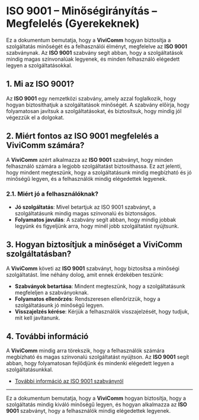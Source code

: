 # ISO 9001 – Minőségirányítás – Megfelelés (Gyerekeknek)

Ez a dokumentum bemutatja, hogy a **ViviComm** hogyan biztosítja a szolgáltatás minőségét és a felhasználói élményt, megfelelve az **ISO 9001** szabványnak. Az **ISO 9001** szabvány segít abban, hogy a szolgáltatások mindig magas színvonalúak legyenek, és minden felhasználó elégedett legyen a szolgáltatásokkal.

## 1. Mi az ISO 9001?

Az **ISO 9001** egy nemzetközi szabvány, amely azzal foglalkozik, hogy hogyan biztosíthatjuk a szolgáltatások minőségét. A szabvány előírja, hogy folyamatosan javítsuk a szolgáltatásokat, és biztosítsuk, hogy mindig jól végezzük el a dolgokat.

## 2. Miért fontos az ISO 9001 megfelelés a **ViviComm** számára?

A **ViviComm** azért alkalmazza az **ISO 9001** szabványt, hogy minden felhasználó számára a legjobb szolgáltatást biztosíthassa. Ez azt jelenti, hogy mindent megteszünk, hogy a szolgáltatásunk mindig megbízható és jó minőségű legyen, és a felhasználók mindig elégedettek legyenek.

### **2.1. Miért jó a felhasználóknak?**

- **Jó szolgáltatás**: Mivel betartjuk az ISO 9001 szabványt, a szolgáltatásunk mindig magas színvonalú és biztonságos.
- **Folyamatos javulás**: A szabvány segít abban, hogy mindig jobbak legyünk és figyeljünk arra, hogy minél jobb szolgáltatást nyújtsunk.

## 3. Hogyan biztosítjuk a minőséget a **ViviComm** szolgáltatásban?

A **ViviComm** követi az **ISO 9001** szabványt, hogy biztosítsa a minőségi szolgáltatást. Íme néhány dolog, amit ennek érdekében teszünk:

- **Szabványok betartása**: Mindent megteszünk, hogy a szolgáltatásunk megfeleljen a szabványoknak.
- **Folyamatos ellenőrzés**: Rendszeresen ellenőrizzük, hogy a szolgáltatásunk jó minőségű legyen.
- **Visszajelzés kérése**: Kérjük a felhasználók visszajelzését, hogy tudjuk, mit kell javítanunk.

## 4. További információ

A **ViviComm** mindig arra törekszik, hogy a felhasználók számára megbízható és magas színvonalú szolgáltatást nyújtson. Az **ISO 9001** segít abban, hogy folyamatosan fejlődjünk és mindenki elégedett legyen a szolgáltatásunkkal.

- [További információ az ISO 9001 szabványról](https://www.iso.org/iso-9001-quality-management.html)

---

Ez a dokumentum bemutatja, hogy a **ViviComm** hogyan biztosítja, hogy a szolgáltatás mindig kiváló minőségű legyen, és hogyan alkalmazza az **ISO 9001** szabványt, hogy a felhasználók mindig elégedettek legyenek.
